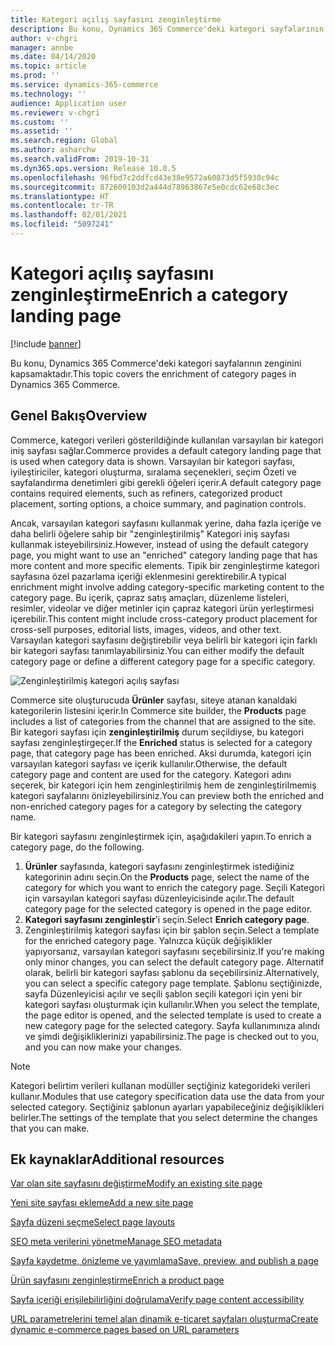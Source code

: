 ```yaml
---
title: Kategori açılış sayfasını zenginleştirme
description: Bu konu, Dynamics 365 Commerce'deki kategori sayfalarının zenginini kapsamaktadır.
author: v-chgri
manager: annbe
ms.date: 04/14/2020
ms.topic: article
ms.prod: ''
ms.service: dynamics-365-commerce
ms.technology: ''
audience: Application user
ms.reviewer: v-chgri
ms.custom: ''
ms.assetid: ''
ms.search.region: Global
ms.author: asharchw
ms.search.validFrom: 2019-10-31
ms.dyn365.ops.version: Release 10.0.5
ms.openlocfilehash: 96fbd7c2ddfcd43e38e9572a60873d5f5930c94c
ms.sourcegitcommit: 872600103d2a444d78963867e5e0cdc62e68c3ec
ms.translationtype: HT
ms.contentlocale: tr-TR
ms.lasthandoff: 02/01/2021
ms.locfileid: "5097241"
---
```

# <a name="enrich-a-category-landing-page"></a><span data-ttu-id="cda99-103">Kategori açılış sayfasını zenginleştirme</span><span class="sxs-lookup"><span data-stu-id="cda99-103">Enrich a category landing page</span></span>


[!include [banner](includes/banner.md)]

<span data-ttu-id="cda99-104">Bu konu, Dynamics 365 Commerce'deki kategori sayfalarının zenginini kapsamaktadır.</span><span class="sxs-lookup"><span data-stu-id="cda99-104">This topic covers the enrichment of category pages in Dynamics 365 Commerce.</span></span>

## <a name="overview"></a><span data-ttu-id="cda99-105">Genel Bakış</span><span class="sxs-lookup"><span data-stu-id="cda99-105">Overview</span></span>

<span data-ttu-id="cda99-106">Commerce, kategori verileri gösterildiğinde kullanılan varsayılan bir kategori iniş sayfası sağlar.</span><span class="sxs-lookup"><span data-stu-id="cda99-106">Commerce provides a default category landing page that is used when category data is shown.</span></span> <span data-ttu-id="cda99-107">Varsayılan bir kategori sayfası, iyileştiriciler, kategori oluşturma, sıralama seçenekleri, seçim Özeti ve sayfalandırma denetimleri gibi gerekli öğeleri içerir.</span><span class="sxs-lookup"><span data-stu-id="cda99-107">A default category page contains required elements, such as refiners, categorized product placement, sorting options, a choice summary, and pagination controls.</span></span> 

<span data-ttu-id="cda99-108">Ancak, varsayılan kategori sayfasını kullanmak yerine, daha fazla içeriğe ve daha belirli öğelere sahip bir "zenginleştirilmiş" Kategori iniş sayfası kullanmak isteyebilirsiniz.</span><span class="sxs-lookup"><span data-stu-id="cda99-108">However, instead of using the default category page, you might want to use an "enriched" category landing page that has more content and more specific elements.</span></span> <span data-ttu-id="cda99-109">Tipik bir zenginleştirme kategori sayfasına özel pazarlama içeriği eklenmesini gerektirebilir.</span><span class="sxs-lookup"><span data-stu-id="cda99-109">A typical enrichment might involve adding category-specific marketing content to the category page.</span></span> <span data-ttu-id="cda99-110">Bu içerik, çapraz satış amaçları, düzenleme listeleri, resimler, videolar ve diğer metinler için çapraz kategori ürün yerleştirmesi içerebilir.</span><span class="sxs-lookup"><span data-stu-id="cda99-110">This content might include cross-category product placement for cross-sell purposes, editorial lists, images, videos, and other text.</span></span> <span data-ttu-id="cda99-111">Varsayılan kategori sayfasını değiştirebilir veya belirli bir kategori için farklı bir kategori sayfası tanımlayabilirsiniz.</span><span class="sxs-lookup"><span data-stu-id="cda99-111">You can either modify the default category page or define a different category page for a specific category.</span></span>

![Zenginleştirilmiş kategori açılış sayfası](./media/CategoryLandingPages.png)

<span data-ttu-id="cda99-113">Commerce site oluşturucuda **Ürünler** sayfası, siteye atanan kanaldaki kategorilerin listesini içerir.</span><span class="sxs-lookup"><span data-stu-id="cda99-113">In Commerce site builder, the **Products** page includes a list of categories from the channel that are assigned to the site.</span></span> <span data-ttu-id="cda99-114">Bir kategori sayfası için **zenginleştirilmiş** durum seçildiyse, bu kategori sayfası zenginleştirgeçer.</span><span class="sxs-lookup"><span data-stu-id="cda99-114">If the **Enriched** status is selected for a category page, that category page has been enriched.</span></span> <span data-ttu-id="cda99-115">Aksi durumda, kategori için varsayılan kategori sayfası ve içerik kullanılır.</span><span class="sxs-lookup"><span data-stu-id="cda99-115">Otherwise, the default category page and content are used for the category.</span></span> <span data-ttu-id="cda99-116">Kategori adını seçerek, bir kategori için hem zenginleştirilmiş hem de zenginleştirilmemiş kategori sayfalarını önizleyebilirsiniz.</span><span class="sxs-lookup"><span data-stu-id="cda99-116">You can preview both the enriched and non-enriched category pages for a category by selecting the category name.</span></span>

<span data-ttu-id="cda99-117">Bir kategori sayfasını zenginleştirmek için, aşağıdakileri yapın.</span><span class="sxs-lookup"><span data-stu-id="cda99-117">To enrich a category page, do the following.</span></span>

1. <span data-ttu-id="cda99-118">**Ürünler** sayfasında, kategori sayfasını zenginleştirmek istediğiniz kategorinin adını seçin.</span><span class="sxs-lookup"><span data-stu-id="cda99-118">On the **Products** page, select the name of the category for which you want to enrich the category page.</span></span> <span data-ttu-id="cda99-119">Seçili Kategori için varsayılan kategori sayfası düzenleyicisinde açılır.</span><span class="sxs-lookup"><span data-stu-id="cda99-119">The default category page for the selected category is opened in the page editor.</span></span>
2. <span data-ttu-id="cda99-120">**Kategori sayfasını zenginleştir**'i seçin.</span><span class="sxs-lookup"><span data-stu-id="cda99-120">Select **Enrich category page**.</span></span>
3. <span data-ttu-id="cda99-121">Zenginleştirilmiş kategori sayfası için bir şablon seçin.</span><span class="sxs-lookup"><span data-stu-id="cda99-121">Select a template for the enriched category page.</span></span> <span data-ttu-id="cda99-122">Yalnızca küçük değişiklikler yapıyorsanız, varsayılan kategori sayfasını seçebilirsiniz.</span><span class="sxs-lookup"><span data-stu-id="cda99-122">If you're making only minor changes, you can select the default category page.</span></span> <span data-ttu-id="cda99-123">Alternatif olarak, belirli bir kategori sayfası şablonu da seçebilirsiniz.</span><span class="sxs-lookup"><span data-stu-id="cda99-123">Alternatively, you can select a specific category page template.</span></span> <span data-ttu-id="cda99-124">Şablonu seçtiğinizde, sayfa Düzenleyicisi açılır ve seçili şablon seçili kategori için yeni bir kategori sayfası oluşturmak için kullanılır.</span><span class="sxs-lookup"><span data-stu-id="cda99-124">When you select the template, the page editor is opened, and the selected template is used to create a new category page for the selected category.</span></span> <span data-ttu-id="cda99-125">Sayfa kullanımınıza alındı ve şimdi değişikliklerinizi yapabilirsiniz.</span><span class="sxs-lookup"><span data-stu-id="cda99-125">The page is checked out to you, and you can now make your changes.</span></span>

> [!NOTE]
> <span data-ttu-id="cda99-126">Kategori belirtim verileri kullanan modüller seçtiğiniz kategorideki verileri kullanır.</span><span class="sxs-lookup"><span data-stu-id="cda99-126">Modules that use category specification data use the data from your selected category.</span></span> <span data-ttu-id="cda99-127">Seçtiğiniz şablonun ayarları yapabileceğiniz değişiklikleri belirler.</span><span class="sxs-lookup"><span data-stu-id="cda99-127">The settings of the template that you select determine the changes that you can make.</span></span>

## <a name="additional-resources"></a><span data-ttu-id="cda99-128">Ek kaynaklar</span><span class="sxs-lookup"><span data-stu-id="cda99-128">Additional resources</span></span>

[<span data-ttu-id="cda99-129">Var olan site sayfasını değiştirme</span><span class="sxs-lookup"><span data-stu-id="cda99-129">Modify an existing site page</span></span>](modify-existing-page.md)

[<span data-ttu-id="cda99-130">Yeni site sayfası ekleme</span><span class="sxs-lookup"><span data-stu-id="cda99-130">Add a new site page</span></span>](add-new-page.md)

[<span data-ttu-id="cda99-131">Sayfa düzeni seçme</span><span class="sxs-lookup"><span data-stu-id="cda99-131">Select page layouts</span></span>](select-page-layouts.md)

[<span data-ttu-id="cda99-132">SEO meta verilerini yönetme</span><span class="sxs-lookup"><span data-stu-id="cda99-132">Manage SEO metadata</span></span>](manage-seo-metadata.md)

[<span data-ttu-id="cda99-133">Sayfa kaydetme, önizleme ve yayımlama</span><span class="sxs-lookup"><span data-stu-id="cda99-133">Save, preview, and publish a page</span></span>](save-preview-publish-page.md)

[<span data-ttu-id="cda99-134">Ürün sayfasını zenginleştirme</span><span class="sxs-lookup"><span data-stu-id="cda99-134">Enrich a product page</span></span>](enrich-product-page.md)

[<span data-ttu-id="cda99-135">Sayfa içeriği erişilebilirliğini doğrulama</span><span class="sxs-lookup"><span data-stu-id="cda99-135">Verify page content accessibility</span></span>](verify-accessibility.md)

[<span data-ttu-id="cda99-136">URL parametrelerini temel alan dinamik e-ticaret sayfaları oluşturma</span><span class="sxs-lookup"><span data-stu-id="cda99-136">Create dynamic e-commerce pages based on URL parameters</span></span>](create-dynamic-pages.md)
